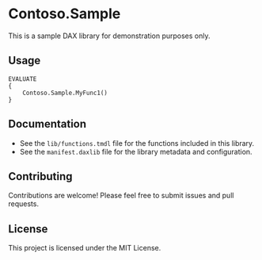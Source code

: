 # Contoso.Sample

This is a sample DAX library for demonstration purposes only.

## Usage

```dax
EVALUATE
{
    Contoso.Sample.MyFunc1()
}
```

## Documentation

- See the `lib/functions.tmdl` file for the functions included in this library.
- See the `manifest.daxlib` file for the library metadata and configuration.

## Contributing

Contributions are welcome! Please feel free to submit issues and pull requests.

## License

This project is licensed under the MIT License.
